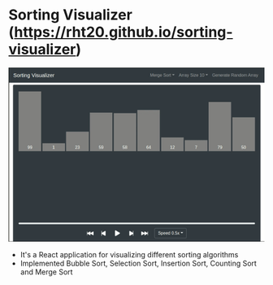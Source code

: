 # Sorting Visualizer (https://rht20.github.io/sorting-visualizer)

<p align="center" width="100%">
	<img src="https://github.com/rht20/sorting-visualizer/blob/main/gif/sorting-visualizer.gif" />
</p>

* It's a React application for visualizing different sorting algorithms
* Implemented Bubble Sort, Selection Sort, Insertion Sort, Counting Sort and Merge Sort
